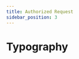 ```yaml
---
title: Authorized Request
sidebar_position: 3
---
```


# Typography

```SnackPlayer name=@couldy/example

```
